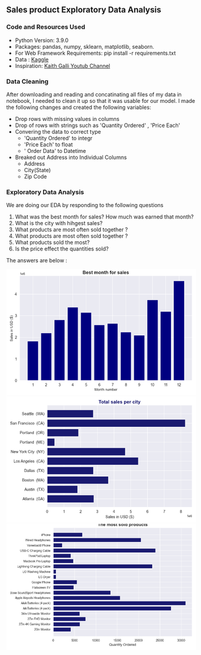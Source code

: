 ## Sales product  Exploratory Data Analysis

### Code and Resources Used

* Python Version: 3.9.0
* Packages: pandas, numpy, sklearn, matplotlib, seaborn.
* For Web Framework Requirements: pip install -r requirements.txt
* Data : [Kaggle](https://www.kaggle.com/datasets/kyanyoga/sample-sales-data)
* Inspiration: [Kaith Galli Youtub Channel](https://www.youtube.com/@KeithGalli)

### Data Cleaning

After downloading and reading and concatinating all files of my  data in notebook, I needed to clean it up so that it was usable for our model. I made the following changes and created the following variables:
*  Drop rows  with missing values  in columns
*  Drop of rows  with strings such as  'Quantity Ordered' , 'Price Each'
*  Convering the data to correct type 
    * 'Quantity Ordered' to integr 
    * 'Price Each' to float
    * ' Order Data' to Datetime
* Breaked out Address into Individual Columns
    * Address
    * City(State)
    * Zip Code

### Exploratory Data Analysis
We are doing our EDA by responding to the following questions 

1. What was the best month for sales? How much was earned that month?
2. What is the city with hihgest sales?
3. What products are most often sold together ?
4. What products are most often sold together ?
5. What products sold the most?
6. Is the price effect the quantities sold?
 
 The answers are below :
 
![alt text](https://github.com/ahd687/sale_analysis_proj/blob/master/best_moth_sales.png " Best month for sales")
![alt text](https://github.com/ahd687/sale_analysis_proj/blob/master/Hihgest_sales_cities.png " Sales by Cities")
![alt text](https://github.com/ahd687/sale_analysis_proj/blob/master/most_sold_products.png "Most sold products")

